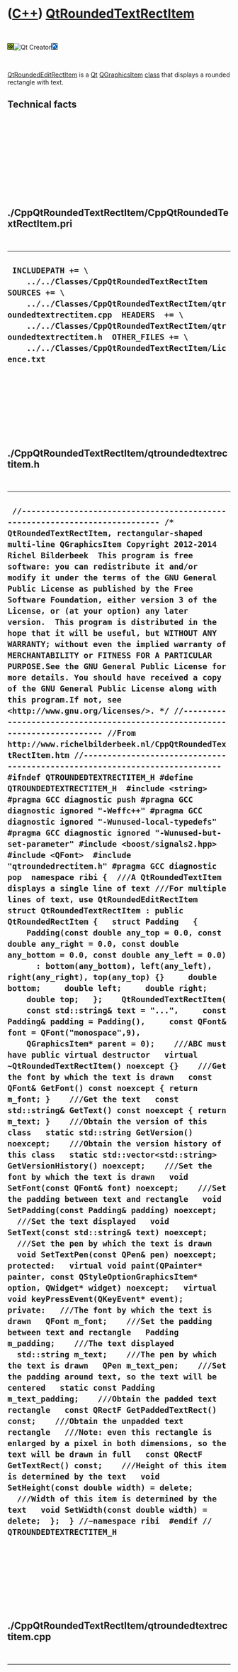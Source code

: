 
 

 

 

 

 

([C++](Cpp.md)) [QtRoundedTextRectItem](CppQtRoundedTextRectItem.md)
======================================================================

 

![Qt](PicQt.png)![Qt
Creator](PicQtCreator.png)![Lubuntu](PicLubuntu.png)

 

[QtRoundedEditRectItem](CppQtRoundedEditRectItem.md) is a
[Qt](CppQt.md) [QGraphicsItem](CppQGraphicsItem.md)
[class](CppClass.md) that displays a rounded rectangle with text.

Technical facts
---------------

 

 

 

 

 

 

./CppQtRoundedTextRectItem/CppQtRoundedTextRectItem.pri
-------------------------------------------------------

 

  --------------------------------------------------------------------------------------------------------------------------------------------------------------------------------------------------------------------------------------------------------------------------------------------------------------
  ` INCLUDEPATH += \     ../../Classes/CppQtRoundedTextRectItem  SOURCES += \     ../../Classes/CppQtRoundedTextRectItem/qtroundedtextrectitem.cpp  HEADERS  += \     ../../Classes/CppQtRoundedTextRectItem/qtroundedtextrectitem.h  OTHER_FILES += \     ../../Classes/CppQtRoundedTextRectItem/Licence.txt`
  --------------------------------------------------------------------------------------------------------------------------------------------------------------------------------------------------------------------------------------------------------------------------------------------------------------

 

 

 

 

 

./CppQtRoundedTextRectItem/qtroundedtextrectitem.h
--------------------------------------------------

 

  ---------------------------------------------------------------------------------------------------------------------------------------------------------------------------------------------------------------------------------------------------------------------------------------------------------------------------------------------------------------------------------------------------------------------------------------------------------------------------------------------------------------------------------------------------------------------------------------------------------------------------------------------------------------------------------------------------------------------------------------------------------------------------------------------------------------------------------------------------------------------------------------------------------------------------------------------------------------------------------------------------------------------------------------------------------------------------------------------------------------------------------------------------------------------------------------------------------------------------------------------------------------------------------------------------------------------------------------------------------------------------------------------------------------------------------------------------------------------------------------------------------------------------------------------------------------------------------------------------------------------------------------------------------------------------------------------------------------------------------------------------------------------------------------------------------------------------------------------------------------------------------------------------------------------------------------------------------------------------------------------------------------------------------------------------------------------------------------------------------------------------------------------------------------------------------------------------------------------------------------------------------------------------------------------------------------------------------------------------------------------------------------------------------------------------------------------------------------------------------------------------------------------------------------------------------------------------------------------------------------------------------------------------------------------------------------------------------------------------------------------------------------------------------------------------------------------------------------------------------------------------------------------------------------------------------------------------------------------------------------------------------------------------------------------------------------------------------------------------------------------------------------------------------------------------------------------------------------------------------------------------------------------------------------------------------------------------------------------------------------------------------------------------------------------------------------------------------------------------------------------------------------------------------------------------------------------------------------------------------------------------------------------------------------------------------------------------------------------------------------------------------------------------------------------------------------------------------------------------------------------------------------------------------------------------------------------------------------------------------------------------------------------------------------------------------------------------------------------------------------
  ` //--------------------------------------------------------------------------- /* QtRoundedTextRectItem, rectangular-shaped multi-line QGraphicsItem Copyright 2012-2014 Richel Bilderbeek  This program is free software: you can redistribute it and/or modify it under the terms of the GNU General Public License as published by the Free Software Foundation, either version 3 of the License, or (at your option) any later version.  This program is distributed in the hope that it will be useful, but WITHOUT ANY WARRANTY; without even the implied warranty of MERCHANTABILITY or FITNESS FOR A PARTICULAR PURPOSE.See the GNU General Public License for more details. You should have received a copy of the GNU General Public License along with this program.If not, see <http://www.gnu.org/licenses/>. */ //--------------------------------------------------------------------------- //From http://www.richelbilderbeek.nl/CppQtRoundedTextRectItem.htm //--------------------------------------------------------------------------- #ifndef QTROUNDEDTEXTRECTITEM_H #define QTROUNDEDTEXTRECTITEM_H  #include <string>  #pragma GCC diagnostic push #pragma GCC diagnostic ignored "-Weffc++" #pragma GCC diagnostic ignored "-Wunused-local-typedefs" #pragma GCC diagnostic ignored "-Wunused-but-set-parameter" #include <boost/signals2.hpp>  #include <QFont>  #include "qtroundedrectitem.h" #pragma GCC diagnostic pop  namespace ribi {  ///A QtRoundedTextItem displays a single line of text ///For multiple lines of text, use QtRoundedEditRectItem struct QtRoundedTextRectItem : public QtRoundedRectItem {   struct Padding   {     Padding(const double any_top = 0.0, const double any_right = 0.0, const double any_bottom = 0.0, const double any_left = 0.0)       : bottom(any_bottom), left(any_left), right(any_right), top(any_top) {}     double bottom;     double left;     double right;     double top;   };    QtRoundedTextRectItem(     const std::string& text = "...",     const Padding& padding = Padding(),     const QFont& font = QFont("monospace",9),     QGraphicsItem* parent = 0);    ///ABC must have public virtual destructor   virtual ~QtRoundedTextRectItem() noexcept {}    ///Get the font by which the text is drawn   const QFont& GetFont() const noexcept { return m_font; }    ///Get the text   const std::string& GetText() const noexcept { return m_text; }    ///Obtain the version of this class   static std::string GetVersion() noexcept;    ///Obtain the version history of this class   static std::vector<std::string> GetVersionHistory() noexcept;    ///Set the font by which the text is drawn   void SetFont(const QFont& font) noexcept;    ///Set the padding between text and rectangle   void SetPadding(const Padding& padding) noexcept;    ///Set the text displayed   void SetText(const std::string& text) noexcept;    ///Set the pen by which the text is drawn   void SetTextPen(const QPen& pen) noexcept;  protected:   virtual void paint(QPainter* painter, const QStyleOptionGraphicsItem* option, QWidget* widget) noexcept;   virtual void keyPressEvent(QKeyEvent* event);  private:   ///The font by which the text is drawn   QFont m_font;    ///Set the padding between text and rectangle   Padding m_padding;    ///The text displayed   std::string m_text;    ///The pen by which the text is drawn   QPen m_text_pen;    ///Set the padding around text, so the text will be centered   static const Padding m_text_padding;    ///Obtain the padded text rectangle   const QRectF GetPaddedTextRect() const;    ///Obtain the unpadded text rectangle   ///Note: even this rectangle is enlarged by a pixel in both dimensions, so the text will be drawn in full   const QRectF GetTextRect() const;    ///Height of this item is determined by the text   void SetHeight(const double width) = delete;    ///Width of this item is determined by the text   void SetWidth(const double width) = delete;  };  } //~namespace ribi  #endif // QTROUNDEDTEXTRECTITEM_H`
  ---------------------------------------------------------------------------------------------------------------------------------------------------------------------------------------------------------------------------------------------------------------------------------------------------------------------------------------------------------------------------------------------------------------------------------------------------------------------------------------------------------------------------------------------------------------------------------------------------------------------------------------------------------------------------------------------------------------------------------------------------------------------------------------------------------------------------------------------------------------------------------------------------------------------------------------------------------------------------------------------------------------------------------------------------------------------------------------------------------------------------------------------------------------------------------------------------------------------------------------------------------------------------------------------------------------------------------------------------------------------------------------------------------------------------------------------------------------------------------------------------------------------------------------------------------------------------------------------------------------------------------------------------------------------------------------------------------------------------------------------------------------------------------------------------------------------------------------------------------------------------------------------------------------------------------------------------------------------------------------------------------------------------------------------------------------------------------------------------------------------------------------------------------------------------------------------------------------------------------------------------------------------------------------------------------------------------------------------------------------------------------------------------------------------------------------------------------------------------------------------------------------------------------------------------------------------------------------------------------------------------------------------------------------------------------------------------------------------------------------------------------------------------------------------------------------------------------------------------------------------------------------------------------------------------------------------------------------------------------------------------------------------------------------------------------------------------------------------------------------------------------------------------------------------------------------------------------------------------------------------------------------------------------------------------------------------------------------------------------------------------------------------------------------------------------------------------------------------------------------------------------------------------------------------------------------------------------------------------------------------------------------------------------------------------------------------------------------------------------------------------------------------------------------------------------------------------------------------------------------------------------------------------------------------------------------------------------------------------------------------------------------------------------------------------------------------------------------------------------------

 

 

 

 

 

./CppQtRoundedTextRectItem/qtroundedtextrectitem.cpp
----------------------------------------------------

 

  --------------------------------------------------------------------------------------------------------------------------------------------------------------------------------------------------------------------------------------------------------------------------------------------------------------------------------------------------------------------------------------------------------------------------------------------------------------------------------------------------------------------------------------------------------------------------------------------------------------------------------------------------------------------------------------------------------------------------------------------------------------------------------------------------------------------------------------------------------------------------------------------------------------------------------------------------------------------------------------------------------------------------------------------------------------------------------------------------------------------------------------------------------------------------------------------------------------------------------------------------------------------------------------------------------------------------------------------------------------------------------------------------------------------------------------------------------------------------------------------------------------------------------------------------------------------------------------------------------------------------------------------------------------------------------------------------------------------------------------------------------------------------------------------------------------------------------------------------------------------------------------------------------------------------------------------------------------------------------------------------------------------------------------------------------------------------------------------------------------------------------------------------------------------------------------------------------------------------------------------------------------------------------------------------------------------------------------------------------------------------------------------------------------------------------------------------------------------------------------------------------------------------------------------------------------------------------------------------------------------------------------------------------------------------------------------------------------------------------------------------------------------------------------------------------------------------------------------------------------------------------------------------------------------------------------------------------------------------------------------------------------------------------------------------------------------------------------------------------------------------------------------------------------------------------------------------------------------------------------------------------------------------------------------------------------------------------------------------------------------------------------------------------------------------------------------------------------------------------------------------------------------------------------------------------------------------------------------------------------------------------------------------------------------------------------------------------------------------------------------------------------------------------------------------------------------------------------------------------------------------------------------------------------------------------------------------------------------------------------------------------------------------------------------------------------------------------------------------------------------------------------------------------------------------------------------------------------------------------------------------------------------------------------------------------------------------------------------------------------------------------------------------------------------------------------------------------------------------------------------------------------------------------------------------------------------------------------------------------------------------------------------------------------------------------------------------------------------------------------------------------------------------------------------------------------------------------------------------------------------------------------------------------------------------------------------------------------------------------------------------------------------------------------------------------------------------------------------------------------------------------------------------------------------------------------------------------------------------------------------------------------------------------------------------------------------------------------------------------------------------------------------------------------------------------------------------------------------------------------------------------------------------------------------------------------------------------------------------------------------------------------------------------------------------------------------------------------------------------------------------------------------------------------------------------------------------------------------------------------------------------------------------------------------------------------------------------------------------------------------------------------------------------------------------------------------------------------------------------------------------------------------------------------------------------------------------------------------------------------------------------------------------------------------------------------------------------------------------------------------------------------------------------------------------------------------------------------------------------------------------------------------------------------------------------------------------------------------------------------------------
  ` //--------------------------------------------------------------------------- /* QtRoundedTextRectItem, rectangular-shaped multi-line QGraphicsItem Copyright 2012-2014 Richel Bilderbeek  This program is free software: you can redistribute it and/or modify it under the terms of the GNU General Public License as published by the Free Software Foundation, either version 3 of the License, or (at your option) any later version.  This program is distributed in the hope that it will be useful, but WITHOUT ANY WARRANTY; without even the implied warranty of MERCHANTABILITY or FITNESS FOR A PARTICULAR PURPOSE.See the GNU General Public License for more details. You should have received a copy of the GNU General Public License along with this program.If not, see <http://www.gnu.org/licenses/>. */ //--------------------------------------------------------------------------- //From http://www.richelbilderbeek.nl/CppQtRoundedTextRectItem.htm //--------------------------------------------------------------------------- #pragma GCC diagnostic push #pragma GCC diagnostic ignored "-Weffc++" #pragma GCC diagnostic ignored "-Wunused-local-typedefs" #pragma GCC diagnostic ignored "-Wunused-but-set-parameter" #include "qtroundedtextrectitem.h"  #include <cassert> #include <sstream> #include <QBrush> #include <QFont> #include <QGraphicsScene> #include <QKeyEvent> #include <QInputDialog> #include <QPainter>  //#include "trace.h" #pragma GCC diagnostic pop  const ribi::QtRoundedTextRectItem::Padding ribi::QtRoundedTextRectItem::m_text_padding(3.0,0.0,0.0,3.0);  ribi::QtRoundedTextRectItem::QtRoundedTextRectItem(   const std::string& text,   const Padding& padding,   const QFont& font,   QGraphicsItem* parent)   : QtRoundedRectItem(parent),     m_font(font),     m_padding(padding),     m_text{}, //Empty std::string, as m_text must be set by SetText     m_text_pen{} {   this->setFlags(       QGraphicsItem::ItemIsFocusable     | QGraphicsItem::ItemIsMovable     | QGraphicsItem::ItemIsSelectable);    ///Obtain a white background   this->setBrush(QBrush(QColor(255,255,255)));    this->SetFont(font);   this->SetRadiusX(4.0);   this->SetRadiusY(4.0);   this->SetText(text);  }  const QRectF ribi::QtRoundedTextRectItem::GetPaddedTextRect() const {   return GetTextRect().adjusted(     -m_text_padding.left,     -m_text_padding.top,      m_text_padding.right,      m_text_padding.bottom); }  const QRectF ribi::QtRoundedTextRectItem::GetTextRect() const {   const double h = QFontMetricsF(m_font).height();   const double w = QFontMetricsF(m_font).width(m_text.c_str());   #ifdef _WIN32   //adjusted(0.0,0.0,2.0,0.0) works fine for 50% of the fonts supplied by Wine under native Lubuntu   //adjusted(0.0,0.0,3.0,0.0) works fine for 80% of the fonts supplied by Wine under native Lubuntu   return QRectF(-0.5 * w, -0.5 * h,w,h).adjusted(0.0,0.0,3.0,0.0);   #else   //adjusted(0.0,0.0,2.0,-1.0) works fine for 90% of the fonts under native Lubuntu   //adjusted(0.0,0.0,3.0,-1.0) works fine for 99% of the fonts under native Lubuntu   //adjusted(0.0,0.0,4.0,-1.0) works fine for all the fonts I've tried under native Lubuntu   return QRectF(-0.5 * w, -0.5 * h,w,h).adjusted(0.0,0.0,2.0,-1.0);   #endif }  std::string ribi::QtRoundedTextRectItem::GetVersion() noexcept {   return "1.3"; }  std::vector<std::string> ribi::QtRoundedTextRectItem::GetVersionHistory() noexcept {   return {     "2012-12-19: version 1.0: initial version",     "2012-12-20: version 1.1: added response to key press, text is displayed fully",     "2012-12-21: version 1.2: added debug drawing, text is displayed correctly to the pixel",     "2012-12-28: version 1.3: fixed incomplete displaying when using Wine",   }; }  void ribi::QtRoundedTextRectItem::keyPressEvent(QKeyEvent* event) {   switch (event->key())   {     case Qt::Key_F2:     {       bool ok = true;       const QString s = QInputDialog::getText(0,"Edit text","New text",QLineEdit::Normal,m_text.c_str(),&ok);       if (ok) SetText(s.toStdString());     }     break;   }   QtRoundedRectItem::keyPressEvent(event); }  void ribi::QtRoundedTextRectItem::paint(QPainter* painter, const QStyleOptionGraphicsItem* option, QWidget* widget) noexcept {   QtRoundedRectItem::paint(painter,option,widget);   painter->setFont(m_font);   //#define DISPLAY_DIFFERENT_RECTS_873658735672347834573985792   #ifdef  DISPLAY_DIFFERENT_RECTS_873658735672347834573985792   painter->setBrush(QBrush(QColor(255,0,0)));   painter->drawRect(this->GetPaddedTextRect());   painter->setBrush(QBrush(QColor(0,0,255)));   painter->drawRect(this->GetTextRect());   #endif   painter->setPen(m_text_pen);   painter->drawText(GetTextRect(),m_text.c_str()); }  #pragma GCC diagnostic push #pragma GCC diagnostic ignored "-Wunused-but-set-parameter" void ribi::QtRoundedTextRectItem::SetFont(const QFont& font) noexcept {   if (m_font != font)   {     m_font = font;     this->update();     //this->m_signal_item_has_updated(this);     //m_signal_request_scene_update();   } } #pragma GCC diagnostic pop  void ribi::QtRoundedTextRectItem::SetPadding(const Padding& padding) noexcept {   if ( padding.bottom != m_padding.bottom     || padding.left   != m_padding.left     || padding.right  != m_padding.right     || padding.top    != m_padding.top     )   {     m_padding = padding;     const QRectF text_rect = GetPaddedTextRect();     this->SetRoundedRect(       text_rect.adjusted(         -m_padding.left,         -m_padding.top,          m_padding.right,          m_padding.bottom),       this->GetRadiusX(),       this->GetRadiusY()     );     this->update();     //this->m_signal_item_has_updated(this);     //m_signal_request_scene_update();   } }  void ribi::QtRoundedTextRectItem::SetText(const std::string& text) noexcept {   if (text != m_text)   {     m_text = text;     const QRectF text_rect = GetPaddedTextRect();     this->SetRoundedRect(       text_rect.adjusted(         -m_padding.left,         -m_padding.top,          m_padding.right,          m_padding.bottom),       this->GetRadiusX(),       this->GetRadiusY()     );     this->update();     //this->m_signal_item_has_updated(this);     //m_signal_request_scene_update();   } }  void ribi::QtRoundedTextRectItem::SetTextPen(const QPen& pen) noexcept {   if (m_text_pen != pen)   {     m_text_pen = pen;     this->update();     //this->m_signal_item_has_updated(this);   } }`
  --------------------------------------------------------------------------------------------------------------------------------------------------------------------------------------------------------------------------------------------------------------------------------------------------------------------------------------------------------------------------------------------------------------------------------------------------------------------------------------------------------------------------------------------------------------------------------------------------------------------------------------------------------------------------------------------------------------------------------------------------------------------------------------------------------------------------------------------------------------------------------------------------------------------------------------------------------------------------------------------------------------------------------------------------------------------------------------------------------------------------------------------------------------------------------------------------------------------------------------------------------------------------------------------------------------------------------------------------------------------------------------------------------------------------------------------------------------------------------------------------------------------------------------------------------------------------------------------------------------------------------------------------------------------------------------------------------------------------------------------------------------------------------------------------------------------------------------------------------------------------------------------------------------------------------------------------------------------------------------------------------------------------------------------------------------------------------------------------------------------------------------------------------------------------------------------------------------------------------------------------------------------------------------------------------------------------------------------------------------------------------------------------------------------------------------------------------------------------------------------------------------------------------------------------------------------------------------------------------------------------------------------------------------------------------------------------------------------------------------------------------------------------------------------------------------------------------------------------------------------------------------------------------------------------------------------------------------------------------------------------------------------------------------------------------------------------------------------------------------------------------------------------------------------------------------------------------------------------------------------------------------------------------------------------------------------------------------------------------------------------------------------------------------------------------------------------------------------------------------------------------------------------------------------------------------------------------------------------------------------------------------------------------------------------------------------------------------------------------------------------------------------------------------------------------------------------------------------------------------------------------------------------------------------------------------------------------------------------------------------------------------------------------------------------------------------------------------------------------------------------------------------------------------------------------------------------------------------------------------------------------------------------------------------------------------------------------------------------------------------------------------------------------------------------------------------------------------------------------------------------------------------------------------------------------------------------------------------------------------------------------------------------------------------------------------------------------------------------------------------------------------------------------------------------------------------------------------------------------------------------------------------------------------------------------------------------------------------------------------------------------------------------------------------------------------------------------------------------------------------------------------------------------------------------------------------------------------------------------------------------------------------------------------------------------------------------------------------------------------------------------------------------------------------------------------------------------------------------------------------------------------------------------------------------------------------------------------------------------------------------------------------------------------------------------------------------------------------------------------------------------------------------------------------------------------------------------------------------------------------------------------------------------------------------------------------------------------------------------------------------------------------------------------------------------------------------------------------------------------------------------------------------------------------------------------------------------------------------------------------------------------------------------------------------------------------------------------------------------------------------------------------------------------------------------------------------------------------------------------------------------------------------------------------------------------------------------------------------------------------------

 

 

 

 

 

 

